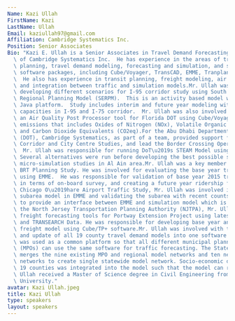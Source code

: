 ```yaml
---
Name: Kazi Ullah
FirstName: Kazi
LastName: Ullah
Email: kaziullah97@gmail.com
Affiliation: Cambridge Systematics Inc.
Position: Senior Associates
Bio: "Kazi E. Ullah is a Senior Associates in Travel Demand Forecasting business line\
  \ of Cambridge Systematics Inc.  He has experience in the areas of transportation\
  \ planning, travel demand modeling, forecasting and simulation, and several modeling\
  \ software packages, including Cube/Voyager, TransCAD, EMME, Tranplan and VISUM.\
  \  He also has experience in transit planning, freight modeling, air quality analysis\
  \ and integration between traffic and simulation models.Mr. Ullah was involved for\
  \ developing different scenarios for I-95 corridor study using South East Florida\
  \ Regional Planning Model (SERPM).  This is an activity based model with Cube and\
  \ Java platform.  Study includes interim and future year modeling with different\
  \ capacities in I-95 and I-75 corridor.  Mr. Ullah was also involved in developing\
  \ an Air Quality Post Processor tool for Florida DOT using Cube/Voyager to calculate\
  \ emissions that includes Oxides of Nitrogen (NOx), Volatile Organic Compounds (VOC),\
  \ and Carbon Dioxide Equivalents (CO2eq).For the Abu Dhabi Department of Transport\
  \ (DOT), Cambridge Systematics, as part of a team, provided support for the Transit\
  \ Corridor and City Centre Studies, and lead the Border Crossing Operations Study.\
  \  Mr. Ullah was responsible for running DoT\u2019s STEAM Model using Cube/Voyager.\
  \ Several alternatives were run before developing the best possible scenario for\
  \ micro-simulation studies in Al Ain area.Mr. Ullah was a key member of Chicago\
  \ BRT Planning Study. He was involved for evaluating the base year transit model\
  \ using EMME.  He was responsible for validation of base year 2015 transit ridership\
  \ in terms of on-board survey, and creating a future year ridership forecast. For\
  \ Chicago O\u2019hare Airport Traffic Study, Mr. Ullah was involved in running a\
  \ subarea model in EMME and validating the subarea with recent counts. He was responsible\
  \ to provide an interface between EMME and simulation model which is Vissim.For\
  \ the North Jersey Transportation Planning Authority (NJTPA), Mr. Ullah has developed\
  \ freight forecasting tools for Portway Extension Project using latest FAF network\
  \ and TRANSEARCH Data. He was responsible for developing base year and future-year\
  \ freight model using Cube/TP+ software.Mr. Ullah was involved with the integration\
  \ and update of all 19 county travel demand models into one software platform. Cube/Voyager\
  \ was used as a common platform so that all different municipal planning organizations\
  \ (MPOs) can use the same software for traffic forecasting. The Statewide network\
  \ merges the nine existing MPO and regional model networks and ten new district\
  \ networks to create single statewide model network. Socio-economic data for all\
  \ 19 counties was integrated into the model such that the model can run seamlessly.Mr.\
  \ Ullah received a Master of Science degree in Civil Engineering from Utah State\
  \ University."
avatar: Kazi Ullah.jpeg
title: Kazi Ullah
type: speakers
layout: speakers
---
```


